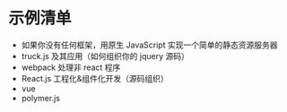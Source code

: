 # 示例清单

+ 如果你没有任何框架，用原生 JavaScript 实现一个简单的静态资源服务器
+ truck.js 及其应用（如何组织你的 jquery 源码）
+ webpack 处理非 react 程序
+ React.js 工程化&组件化开发（源码组织）
+ vue
+ polymer.js